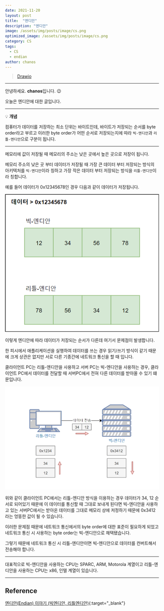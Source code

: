```yaml
---
date: 2021-11-20
layout: post
title:  "엔디안"
description: "엔디안"
image: /assets/img/posts/image/cs.png
optimized_image: /assets/img/posts/image/cs.png
category: CS
tags:
  - CS
  - endian
author: chanos
---
```


>[Drawio](https://github.com/chanos-dev/chanos-dev.github.io/tree/master/document/2021-11-19/endian.drawio)

---

안녕하세요. <b>chanos</b>입니다. 😉

오늘은 엔디안에 대한 글입니다.

---

💡 **개념**

컴퓨터가 데이터를 저장하는 최소 단위는 바이트인데, 바이트가 저장되는 순서를 byte order라고 부르고 이러한 byte order가 어떤 순서로 저장되는지에 따라 `빅-엔디안`과 `리틀-엔디안`으로 구분이 됩니다.

---

메모리에 값이 저장될 때 메모리의 주소는 낮은 곳에서 높은 곳으로 저장이 됩니다.

메모리 주소의 낮은 곳 부터 데이터가 저장될 때 가장 큰 데이터 부터 저장되는 방식의 아키텍처를 `빅-엔디안`이라 칭하고 가장 작은 데이터 부터 저장되는 방식을 `리틀-엔디안`이라 칭합니다.

예를 들어 데이터가 0x12345678인 경우 다음과 같이 데이터가 저장됩니다.

![memory](/assets/img/posts/2021-11-20/memory.jpg)

이렇게 엔디안에 따라 데이터가 저장되는 순서가 다른데 여기서 문제점이 발생합니다.

한 피시에서 애플리케이션을 실행하여 데이터를 쓰는 경우 읽기/쓰기 방식이 같기 때문에 크게 상관은 없지만 서로 다른 기종간에 네트워크 통신을 할 때 입니다.

클라이언트 PC는 리틀-엔디안을 사용하고 서버 PC는 빅-엔디안을 사용하는 경우, 클라이언트 PC에서 데이터를 전달할 때 서버PC에서 전혀 다른 데이터를 받아올 수 있기 떄문입니다.

![send](/assets/img/posts/2021-11-20/send.jpg)

위와 같이 클라이언트 PC에서는 리틀-엔디안 방식을 이용하는 경우 데이터가 34, 12 순서로 되어있기 때문에 이 데이터를 통신할 때 그대로 보내게 된다면 빅-엔디안을 사용하고 있는 서버PC에서는 받아온 데이터를 그대로 메모리 상에 저정하기 때문에 0x3412라는 엉뚱한 값이 될 수 있습니다. 

이러한 문제점 때문에 네트워크 통신에서의 byte order에 대한 표준이 필요하게 되었고 네트워크 통신 시 사용하는 byte order는 빅-엔디안으로 채택됐습니다.

그렇기 때문에 네트워크 통신 시 리틀-엔디안이면 빅-엔디안으로 데이터를 컨버트해서 전송해야 합니다.

---

대표적으로 빅-엔디안을 사용하는 CPU는 SPARC, ARM, Motorola 계열이고 리틀-엔디안을 사용하는 CPU는 x86, 인텔 계열이 있습니다.

---

## Reference

[엔디안(Endian) 이야기 (빅엔디안, 리틀엔디안)](https://www.youtube.com/watch?v=j-UOJbAIfs0){:target="_blank"}